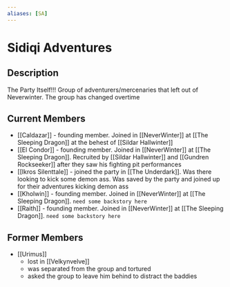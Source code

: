 ```yaml
---
aliases: [SA]
---
```

# Sidiqi Adventures
## Description
The Party Itself!!!
Group of adventurers/mercenaries that left out of Neverwinter. The group has changed overtime
## Current Members
- [[Caldazar]] - founding member. Joined in [[NeverWinter]] at [[The Sleeping Dragon]] at the behest of [[Sildar Hallwinter]]
- [[El Condor]] - founding member. Joined in [[NeverWinter]] at [[The Sleeping Dragon]]. Recruited by [[Sildar Hallwinter]] and [[Gundren Rockseeker]] after they saw his fighting pit performances
- [[Ikros Silenttale]] - joined the party in [[The Underdark]]. Was there looking to kick some demon ass. Was saved by the party and joined up for their adventures kicking demon ass
- [[Kholwin]] - founding member. Joined in [[NeverWinter]] at [[The Sleeping Dragon]].  `need some backstory here`
- [[Raith]] - founding member. Joined in [[NeverWinter]] at [[The Sleeping Dragon]].  `need some backstory here`

## Former Members
- [[Urimus]]
    - lost in [[Velkynvelve]]
    - was separated from the group and tortured
    - asked the group to leave him behind to distract the baddies
